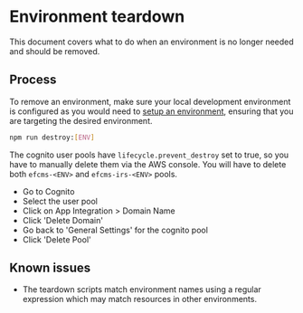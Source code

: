 # Environment teardown

This document covers what to do when an environment is no longer needed and should be removed.

## Process

To remove an environment, make sure your local development environment is configured as you would need to [setup an environment](./setup.md), ensuring that you are targeting the desired environment.

```bash
npm run destroy:[ENV]
```

The cognito user pools have `lifecycle.prevent_destroy` set to true, so you have to manually delete them via the AWS console. You will have to delete both `efcms-<ENV>` and `efcms-irs-<ENV>` pools.
  - Go to Cognito
  - Select the user pool 
  - Click on App Integration > Domain Name
  - Click 'Delete Domain'
  - Go back to 'General Settings' for the cognito pool 
  - Click 'Delete Pool'

## Known issues

- The teardown scripts match environment names using a regular expression which may match resources in other environments.